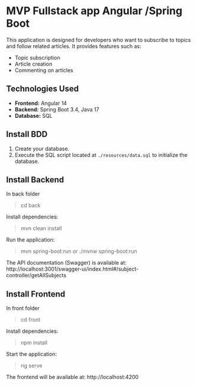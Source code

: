 # MVP Fullstack app Angular /Spring Boot

This application is designed for developers who want to subscribe to topics and follow related articles.
It provides features such as:
- Topic subscription
- Article creation
- Commenting on articles

## Technologies Used
- **Frontend:** Angular 14
- **Backend:** Spring Boot 3.4, Java 17
- **Database:** SQL

## Install BDD
1. Create your database.
2. Execute the SQL script located at `./resources/data.sql` to initialize the database.

## Install Backend
In back folder
> cd back

Install dependencies:
> mvn clean install

Run the application:
> mvn spring-boot\:run or ./mvnw spring-boot:run 

The API documentation (Swagger) is available at:
http://localhost:3001/swagger-ui/index.html#/subject-controller/getAllSubjects

## Install Frontend
In front folder 
> cd front

Install dependencies:
> npm install

Start the application:
> ng serve

The frontend will be available at:
http://localhost:4200
